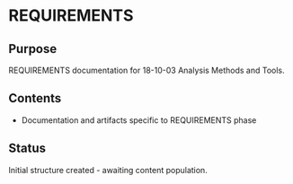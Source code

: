 # REQUIREMENTS

## Purpose
REQUIREMENTS documentation for 18-10-03 Analysis Methods and Tools.

## Contents
- Documentation and artifacts specific to REQUIREMENTS phase

## Status
Initial structure created - awaiting content population.

